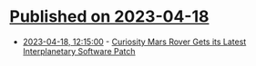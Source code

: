 # [Published on 2023-04-18](index.md)

* [2023-04-18, 12:15:00](https://soylentnews.org/article.pl?sid=23/04/17/1712240&from=rss) - [Curiosity Mars Rover Gets its Latest Interplanetary Software Patch](https://soylentnews.org/article.pl?sid=23/04/17/1712240&from=rss)
